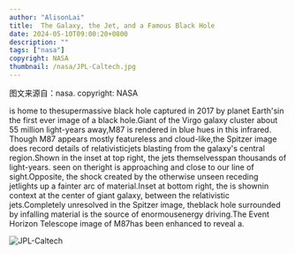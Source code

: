 ```yaml
---
author: "AlisonLai"
title:  The Galaxy, the Jet, and a Famous Black Hole 
date: 2024-05-10T09:00:20+0800
description: ""
tags: ["nasa"]
copyright: NASA
thumbnail: /nasa/JPL-Caltech.jpg
---
```

图文来源自：nasa.  copyright: NASA

  is home to thesupermassive black hole captured in 2017 by planet Earth'sin the first ever image of a black hole.Giant of the Virgo galaxy cluster about 55 million light-years away,M87 is rendered in blue hues in this infrared.  Though M87 appears mostly featureless and cloud-like,the Spitzer image does record details of relativisticjets blasting from the galaxy's central region.Shown in the inset at top right, the jets themselvesspan thousands of light-years. seen on theright is approaching and close to our line of sight.Opposite, the shock created by the otherwise unseen receding jetlights up a fainter arc of material.Inset at bottom right, the is shownin context at the center of giant galaxy, between the relativistic jets.Completely unresolved in the Spitzer image, theblack hole surrounded by infalling material is the source of enormousenergy driving.The Event Horizon Telescope image of M87has been enhanced to reveal a.

![JPL-Caltech](/nasa/JPL-Caltech.jpg)